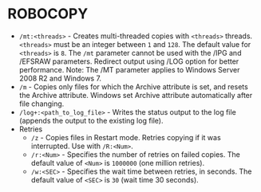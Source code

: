# ROBOCOPY


- `/mt:<threads>` - Creates multi-threaded copies with `<threads>` threads. `<threads>` must be an integer between `1` and `128`. The default value for `<threads>` is `8`.
The `/mt` parameter cannot be used with the /IPG and /EFSRAW parameters.
Redirect output using /LOG option for better performance.
Note: The /MT parameter applies to Windows Server 2008 R2 and Windows 7.
- `/m` - Copies only files for which the Archive attribute is set, and resets the Archive attribute.
Windows set Archive attribute automatically after file changing.
- `/log+:<path_to_log_file>` - Writes the status output to the log file (appends the output to the existing log file).
- Retries
    - `/z` - Copies files in Restart mode. Retries copying if it was interrupted. Use with `/R:<Num>`.
    - `/r:<Num>` - Specifies the number of retries on failed copies. The default value of `<Num>` is `1000000` (one million retries).
    - `/w:<SEC>` - Specifies the wait time between retries, in seconds. The default value of `<SEC>` is `30` (wait time 30 seconds).